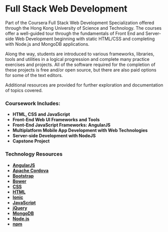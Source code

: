 # Full Stack Web Development

Part of the Coursera Full Stack Web Development Specialization offered through the Hong Kong University of Science and Technology. The courses offer a well-guided tour through the fundamentals of Front End and Server-side Web Development beginning with static HTML/CSS and completing with Node.js and MongoDB applications.

Along the way, students are introduced to various frameworks, libraries, tools and utilities in a logical progression and complete many practice exercises and projects. All of the software required for the completion of these projects is free and/or open source, but there are also paid options for some of the text editors.

Additional resources are provided for further exploration and documentation of topics covered.

### Coursework Includes:

- **HTML, CSS and JavaScript**
- **Front-End Web UI Frameworks and Tools**
- **Front-End JavaScript Frameworks: AngularJS**
- **Multiplatform Mobile App Development with Web Technologies**
- **Server-side Development with NodeJS** 
- **Capstone Project**

### Technology Resources

- **<a href="https://angularjs.org/" target="_blank">AngularJS</a>**
- **<a href="https://cordova.apache.org/" target="_blank">Apache Cordova</a>**
- **<a href="http://getbootstrap.com/" target="_blank">Bootstrap</a>**
- **<a href="http://bower.io/" target="_blank">Bower</a>**
- **<a href="https://developer.mozilla.org/en-US/docs/Web/CSS" target="_blank">CSS</a>**
- **<a href="https://developer.mozilla.org/en-US/docs/Web/HTML" target="_blank">HTML</a>**
- **<a href="http://ionicframework.com/" target="_blank">Ionic</a>**
- **<a href="https://developer.mozilla.org/en-US/docs/Web/JavaScript" target="_blank">JavaScript</a>**
- **<a href="https://jquery.com/" target="_blank">jQuery</a>**
- **<a href="https://www.mongodb.com/" target="_blank">MongoDB</a>**
- **<a href="https://nodejs.org/" target="_blank">Node.js</a>**
- **<a href="https://www.npmjs.com/" target="_blank">npm</a>**









